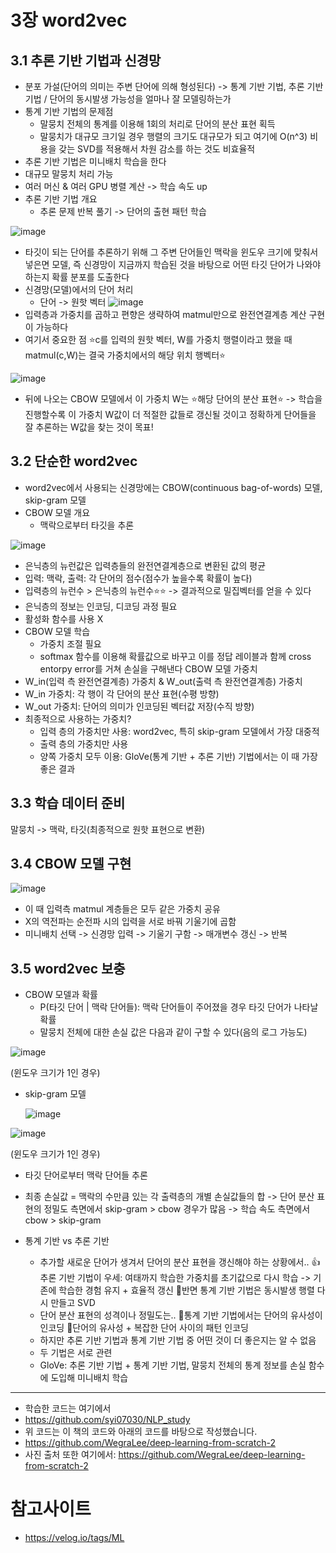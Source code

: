 # 3장 word2vec
## 3.1 추론 기반 기법과 신경망
- 분포 가설(단어의 의미는 주변 단어에 의해 형성된다) -> 통계 기반 기법, 추론 기반 기법 / 단어의 동시발생 가능성을 얼마나 잘 모델링하는가
- 통계 기반 기법의 문제점
  - 말뭉치 전체의 통계를 이용해 1회의 처리로 단어의 분산 표현 획득
  - 말뭉치가 대규모 크기일 경우 행렬의 크기도 대규모가 되고 여기에 O(n^3) 비용을 갖는 SVD를 적용해서 차원 감소를 하는 것도 비효율적
- 추론 기반 기법은 미니배치 학습을 한다
- 대규모 말뭉치 처리 가능
- 여러 머신 & 여러 GPU 병렬 계산 -> 학습 속도 up
- 추론 기반 기법 개요
  - 추론 문제 반복 풀기 -> 단어의 출현 패턴 학습

![image](https://github.com/user-attachments/assets/57f262dc-6d05-4ef8-90d1-0a910ed1280d)
  - 타깃이 되는 단어를 추론하기 위해 그 주변 단어들인 맥락을 윈도우 크기에 맞춰서 넣은면 모델, 즉 신경망이 지금까지 학습된 것을 바탕으로 어떤 타깃 단어가 나와야 하는지 확률 분포를 도출한다
- 신경망(모델)에서의 단어 처리
  - 단어 -> 원핫 벡터
![image](https://github.com/user-attachments/assets/68c04d97-5c4f-4ca1-8b82-64b873910904)
- 입력층과 가중치를 곱하고 편향은 생략하여 matmul만으로 완전연결계층 계산 구현이 가능하다
- 여기서 중요한 점 ⭐️c를 입력의 원핫 벡터, W를 가중치 행렬이라고 했을 때 matmul(c,W)는 결국 가중치에서의 해당 위치 행벡터⭐️

![image](https://github.com/user-attachments/assets/0918d0d1-f513-45e1-845e-e9d5b1125c2f)
- 뒤에 나오는 CBOW 모델에서 이 가중치 W는 ⭐️해당 단어의 분산 표현⭐️
-> 학습을 진행할수록 이 가중치 W값이 더 적절한 값들로 갱신될 것이고 정확하게 단어들을 잘 추론하는 W값을 찾는 것이 목표!
 
## 3.2 단순한 word2vec
- word2vec에서 사용되는 신경망에는 CBOW(continuous bag-of-words) 모델, skip-gram 모델
- CBOW 모델 개요
  - 맥락으로부터 타깃을 추론

![image](https://github.com/user-attachments/assets/567d8de2-5ac3-4fe6-aabd-ef10b60d7030)

  - 은닉층의 뉴런값은 입력층들의 완전연결계층으로 변환된 값의 평균
  - 입력: 맥락, 출력: 각 단어의 점수(점수가 높을수록 확률이 높다)
  - 입력층의 뉴런수 > 은닉층의 뉴런수⭐️⭐️ -> 결과적으로 밀집벡터를 얻을 수 있다
  - 은닉층의 정보는 인코딩, 디코딩 과정 필요
  - 활성화 함수를 사용 X
- CBOW 모델 학습
  - 가중치 조절 필요
  - softmax 함수를 이용해 확률값으로 바꾸고 이를 정답 레이블과 함께 cross entorpy error를 거쳐 손실을 구해낸다
CBOW 모델 가중치
- W_in(입력 측 완전연결계층) 가중치 & W_out(출력 측 완전연결계층) 가중치
- W_in 가중치: 각 행이 각 단어의 분산 표현(수평 방향)
- W_out 가중치: 단어의 의미가 인코딩된 벡터값 저장(수직 방향)
- 최종적으로 사용하는 가중치?
    - 입력 층의 가중치만 사용: word2vec, 특히 skip-gram 모델에서 가장 대중적
    - 출력 층의 가중치만 사용
    - 양쪽 가중치 모두 이용: GloVe(통계 기반 + 추론 기반) 기법에서는 이 때 가장 좋은 결과

## 3.3 학습 데이터 준비
말뭉치 -> 맥락, 타깃(최종적으로 원핫 표현으로 변환)

## 3.4 CBOW 모델 구현
![image](https://github.com/user-attachments/assets/b9a0caee-9652-4ebc-83c1-b2ffa6943899)


- 이 때 입력측 matmul 계층들은 모두 같은 가중치 공유
- X의 역전파는 순전파 시의 입력을 서로 바꿔 기울기에 곱함
- 미니배치 선택 -> 신경망 입력 -> 기울기 구함 -> 매개변수 갱신 -> 반복

## 3.5 word2vec 보충
- CBOW 모델과 확률
  - P(타깃 단어 | 맥락 단어들): 맥락 단어들이 주어졌을 경우 타깃 단어가 나타날 확률
  - 말뭉치 전체에 대한 손실 값은 다음과 같이 구할 수 있다(음의 로그 가능도)

![image](https://github.com/user-attachments/assets/81de9bbe-81d7-4123-adeb-a46cf9ffcab6)

(윈도우 크기가 1인 경우)
- skip-gram 모델

  ![image](https://github.com/user-attachments/assets/deaece18-5737-40e3-99ca-42b9c52985c5)


 ![image](https://github.com/user-attachments/assets/4c99a739-8faa-4997-a640-ed6fc7ed930d)

(윈도우 크기가 1인 경우)

- 타깃 단어로부터 맥락 단어들 추론
- 최종 손실값 = 맥락의 수만큼 있는 각 출력층의 개별 손실값들의 합
-> 단어 분산 표현의 정밀도 측면에서 skip-gram > cbow 경우가 많음
-> 학습 속도 측면에서 cbow > skip-gram
  
- 통계 기반 vs 추론 기반
  - 추가할 새로운 단어가 생겨서 단어의 분산 표현을 갱신해야 하는 상황에서..
  👍추론 기반 기법이 우세: 여태까지 학습한 가중치를 초기값으로 다시 학습 -> 기존에 학습한 경험 유지 + 효율적 갱신
  🤔반면 통계 기반 기법은 동시발생 행렬 다시 만들고 SVD
  - 단어 분산 표현의 성격이나 정밀도는..
  🌱통계 기반 기법에서는 단어의 유사성이 인코딩
  🌱단어의 유사성 + 복잡한 단어 사이의 패턴 인코딩
  - 하지만 추론 기반 기법과 통계 기반 기법 중 어떤 것이 더 좋은지는 알 수 없음
  - 두 기법은 서로 관련
  - GloVe: 추론 기반 기법 + 통계 기반 기법, 말뭉치 전체의 통계 정보를 손실 함수에 도입해 미니배치 학습
--- 
- 학습한 코드는 여기에서
- https://github.com/syi07030/NLP_study
- 위 코드는 이 책의 코드와 아래의 코드를 바탕으로 작성했습니다.
- https://github.com/WegraLee/deep-learning-from-scratch-2
- 사진 출처 또한 여기에서: https://github.com/WegraLee/deep-learning-from-scratch-2

# 참고사이트
- https://velog.io/tags/ML
